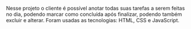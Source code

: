 Nesse projeto o cliente é possível anotar todas suas tarefas a serem feitas
no dia, podendo marcar como concluída após finalizar, podendo também
excluir e alterar. Foram usadas as tecnologias: HTML, CSS e JavaScript.
